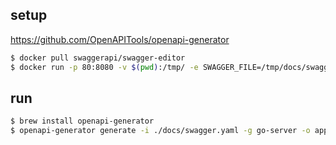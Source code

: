 ## setup

https://github.com/OpenAPITools/openapi-generator

```sh
$ docker pull swaggerapi/swagger-editor
$ docker run -p 80:8080 -v $(pwd):/tmp/ -e SWAGGER_FILE=/tmp/docs/swagger.yaml swaggerapi/swagger-editor
```

## run

```sh
$ brew install openapi-generator
$ openapi-generator generate -i ./docs/swagger.yaml -g go-server -o app/ --git-repo-id waxflower --git-user-id k-jun
```
